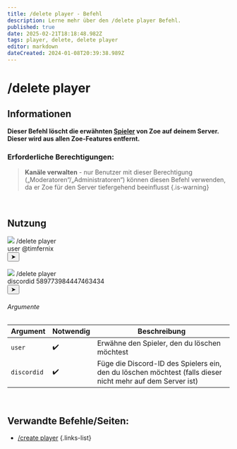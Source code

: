 ```yaml
---
title: /delete player - Befehl
description: Lerne mehr über den /delete player Befehl.
published: true
date: 2025-02-21T18:18:48.982Z
tags: player, delete, delete player
editor: markdown
dateCreated: 2024-01-08T20:39:38.989Z
---
```


# /delete player
## Informationen
**Dieser Befehl löscht die erwähnten [Spieler](/de/terms/player) von Zoe auf deinem Server. Dieser wird aus allen Zoe-Features entfernt.**
<br>

### Erforderliche Berechtigungen:
>**Kanäle verwalten** - nur Benutzer mit dieser Berechtigung („Moderatoren“/„Administratoren“) können diesen Befehl verwenden, da er Zoe für den Server tiefergehend beeinflusst {.is-warning}

<br>

## Nutzung
<div class="discord-preview">
    <div class="dcp-chatbar">
        <img src="/zoe_logo.png" class="dcp-avatar">
        <span class="dcp-command">/delete player</span>
        <div class="dcp-args">
            <div class="dcp-arg">
                <span class="dcp-arg-label">user</span>
                <span class="dcp-arg-value">
                  <span class="dcp-mention">@timfernix</span>
              </span>
            </div> 
        </div>
        <button class="dcp-send-btn">&#10148;</button> 
    </div><br>
  <div class="dcp-chatbar">
        <img src="/zoe_logo.png" class="dcp-avatar">
        <span class="dcp-command">/delete player</span>
        <div class="dcp-args">
            <div class="dcp-arg">
                <span class="dcp-arg-label">discordid</span>
                <span class="dcp-arg-value">589773984447463434
              </span>
            </div> 
        </div>
        <button class="dcp-send-btn">&#10148;</button> 
    </div>
</div>

###### Argumente
| Argument | Notwendig | Beschreibung |
|----------|----------|-------------|
| `user` | :heavy_check_mark: | Erwähne den Spieler, den du löschen möchtest |
| `discordid` | :heavy_check_mark: | Füge die Discord-ID des Spielers ein, den du löschen möchtest (falls dieser nicht mehr auf dem Server ist) |
<br>

## Verwandte Befehle/Seiten:
-   [/create player](/de/commands/player/create/)
{.links-list}